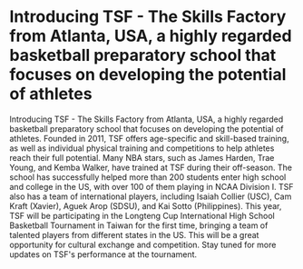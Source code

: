 # Introducing TSF - The Skills Factory from Atlanta, USA, a highly regarded basketball preparatory school that focuses on developing the potential of athletes 
 Introducing TSF - The Skills Factory from Atlanta, USA, a highly regarded basketball preparatory school that focuses on developing the potential of athletes. Founded in 2011, TSF offers age-specific and skill-based training, as well as individual physical training and competitions to help athletes reach their full potential. Many NBA stars, such as James Harden, Trae Young, and Kemba Walker, have trained at TSF during their off-season. The school has successfully helped more than 200 students enter high school and college in the US, with over 100 of them playing in NCAA Division I. TSF also has a team of international players, including Isaiah Collier (USC), Cam Kraft (Xavier), Aguek Arop (SDSU), and Kai Sotto (Philippines). This year, TSF will be participating in the Longteng Cup International High School Basketball Tournament in Taiwan for the first time, bringing a team of talented players from different states in the US. This will be a great opportunity for cultural exchange and competition. Stay tuned for more updates on TSF's performance at the tournament. 